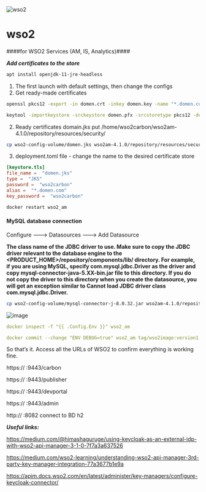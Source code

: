 ![wso2](https://ticxar.co/wp-content/uploads/2019/12/apimngr.png)
# wso2
####for WSO2 Services (AM, IS, Analytics)####

***Add certificates to the store***
```bash
apt install openjdk-11-jre-headless
```
1. The first launch with default settings, then change the configs
2. Get ready-made certificates
```bash
openssl pkcs12 -export -in domen.crt -inkey domen.key -name "*.domen.com" -certfile certificate_ca.crt -out domen.pfx
```
```bash
keytool -importkeystore -srckeystore domen.pfx -srcstoretype pkcs12 -destkeystore domen.jks -deststoretype JKS
```
2. Ready certificates domain.jks put /home/wso2carbon/wso2am-4.1.0/repository/resources/security/
```bash
cp wso2-config-volume/domen.jks wso2am-4.1.0/repository/resources/security/
```
3. deployment.toml file - change the name to the desired certificate store
```toml
[keystore.tls]
file_name =  "domen.jks"
type =  "JKS"
password =  "wso2carbon"
alias =  "*.domen.com"
key_password =  "wso2carbon"
```
```bash
docker restart wso2_am
```
#### MySQL database connection
Configure ---> Datasources ---> Add Datasource

**The class name of the JDBC driver to use. Make sure to copy the JDBC driver relevant to the database engine to the <PRODUCT_HOME>/repository/components/lib/ directory. For example, if you are using MySQL, specify com.mysql.jdbc.Driver as the driver and copy mysql-connector-java-5.XX-bin.jar file to this directory. If you do not copy the driver to this directory when you create the datasource, you will get an exception similar to Cannot load JDBC driver class com.mysql.jdbc.Driver.**

```bash
cp wso2-config-volume/mysql-connector-j-8.0.32.jar wso2am-4.1.0/repository/components/lib/
```
![image](https://user-images.githubusercontent.com/86954730/222174542-3cf461ce-be36-4cc4-9cbd-278e1c6c605f.png)
```yml
docker inspect -f "{{ .Config.Env }}" wso2_am
```
```yml
docker commit --change "ENV DEBUG=true" wso2_am tag/wso2image:version1
```

So that’s it. Access all the URLs of WSO2 to confirm everything is working fine.

https:// <IP or Hostname> :9443/carbon

https:// <IP or Hostname> :9443/publisher

https:// <IP or Hostname> :9443/devportal

https:// <IP or Hostname> :9443/admin

http:// <IP or Hostname> :8082 connect to BD h2

___Useful links:___

https://medium.com/@himashaguruge/using-keycloak-as-an-external-idp-with-wso2-api-manager-3-1-0-7f7a3a637526

https://medium.com/wso2-learning/understanding-wso2-api-manager-3rd-party-key-manager-integration-77a3677b1e9a

https://apim.docs.wso2.com/en/latest/administer/key-managers/configure-keycloak-connector/

